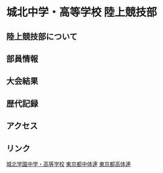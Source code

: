 # 城北中学・高等学校 陸上競技部

## 陸上競技部について

## 部員情報

## 大会結果

## 歴代記録

## アクセス

## リンク

[城北学園中学・高等学校](https://www.johoku.ac.jp/)
[東京都中体連](http://gold.jaic.org/jaic/member/tokyo/cyuugaku/index.htm)
[東京都高体連](http://gold.jaic.org/tokyo/)